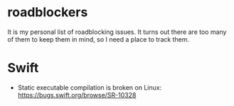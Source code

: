 # roadblockers

It is my personal list of roadblocking issues. It turns out there are too many
of them to keep them in mind, so I need a place to track them.

# Swift

* Static executable compilation is broken on Linux: https://bugs.swift.org/browse/SR-10328
